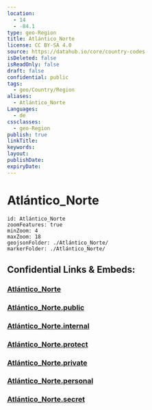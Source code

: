 ```yaml
---
location:
  - 14
  - -84.1
type: geo-Region
title: Atlántico_Norte
license: CC BY-SA 4.0
source: https://datahub.io/core/country-codes
isDeleted: false
isReadOnly: false
draft: false
confidential: public
tags:
  - geo/Country/Region
aliases:
  - Atlántico_Norte
Languages:
  - de
cssclasses:
  - geo-Region
publish: true
linkTitle:
keywords:
layout:
publishDate:
expiryDate:
---
```


# Atlántico_Norte

```leaflet
id: Atlántico_Norte
zoomFeatures: true 
minZoom: 4 
maxZoom: 18
geojsonFolder: ./Atlántico_Norte/
markerFolder: ./Atlántico_Norte/
```


## Confidential Links & Embeds: 

### [Atlántico_Norte](/_Standards/Earth/Continent/America~Central/Nicaragua/departments~Nicaragua/Atlántico_Norte.md) 

### [Atlántico_Norte.public](/_public/Earth/Continent/America~Central/Nicaragua/departments~Nicaragua/Atlántico_Norte.public.md) 

### [Atlántico_Norte.internal](/_internal/Earth/Continent/America~Central/Nicaragua/departments~Nicaragua/Atlántico_Norte.internal.md) 

### [Atlántico_Norte.protect](/_protect/Earth/Continent/America~Central/Nicaragua/departments~Nicaragua/Atlántico_Norte.protect.md) 

### [Atlántico_Norte.private](/_private/Earth/Continent/America~Central/Nicaragua/departments~Nicaragua/Atlántico_Norte.private.md) 

### [Atlántico_Norte.personal](/_personal/Earth/Continent/America~Central/Nicaragua/departments~Nicaragua/Atlántico_Norte.personal.md) 

### [Atlántico_Norte.secret](/_secret/Earth/Continent/America~Central/Nicaragua/departments~Nicaragua/Atlántico_Norte.secret.md)

